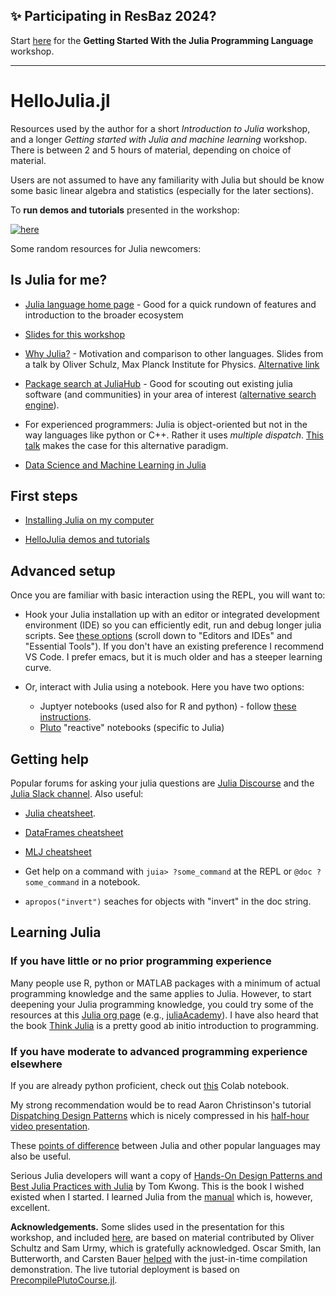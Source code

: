 ## &#10024; Participating in ResBaz 2024?

Start [here](https://github.com/ablaom/HelloJulia.jl/blob/dev/INSTALLATION.md#setup) for
the **Getting Started With the Julia Programming Language** workshop.

---

# HelloJulia.jl

Resources used by the author for a short *Introduction to Julia* workshop, and a longer
*Getting started with Julia and machine learning* workshop. There is between 2 and 5 hours of material, depending on choice of material.

Users are not assumed to have any familiarity with Julia but should be know some basic
linear algebra and statistics (especially for the later sections).

To **run demos and tutorials** presented in the workshop:

[![here](https://img.shields.io/badge/run-demos%2Ftutorials-informational)](INSTALLATION.md)


Some random resources for Julia newcomers:

## Is Julia for me?

- [Julia language home page](https://julialang.org) - Good for a quick
  rundown of features and introduction to the broader ecosystem
  
- [Slides for this workshop](/slides/slides.pdf)

- [Why
  Julia?](https://indico.cern.ch/event/1074269/contributions/4539601/attachments/2317518/3945412/why-julia%20slides.pdf) -
  Motivation and comparison to other languages. Slides from a talk by Oliver Schulz, Max
  Planck Institute for Physics.  [Alternative link](https://github.com/oschulz/Why-Julia)

- [Package search at JuliaHub](https://juliahub.com/ui/Packages) - Good for scouting out
  existing julia software (and communities) in your area of interest ([alternative search
  engine](https://juliapackages.com/packages?search=)).

- For experienced programmers: Julia is object-oriented but not in the way languages like
  python or C++. Rather it uses *multiple dispatch*. [This
  talk](https://www.youtube.com/watch?v=kc9HwsxE1OY) makes the case for this alternative
  paradigm.
  
- [Data Science and Machine Learning in
  Julia](https://juliaai.github.io/DataScienceTutorials.jl/)


## First steps

- [Installing Julia on my computer](/FIRST_STEPS.md)

- [HelloJulia demos and tutorials](INSTALLATION.md)


## Advanced setup

Once you are familiar with basic interaction using the REPL, you will want to:

- Hook your Julia installation up with an editor or integrated
  development environment (IDE) so you can efficiently edit, run and
  debug longer julia scripts. See [these
  options](https://julialang.org) (scroll down to "Editors and IDEs"
  and "Essential Tools"). If you don't have an existing preference I
  recommend VS Code. I prefer emacs, but it is much older and has a
  steeper learning curve.

- Or, interact with Julia using a notebook. Here you have two options:
  - Juptyer notebooks (used also for R and python) - follow [these
	instructions](https://github.com/JuliaLang/IJulia.jl).
  - [Pluto](https://github.com/fonsp/Pluto.jl) "reactive" notebooks (specific to Julia)


## Getting help

Popular forums for asking your julia questions are [Julia
Discourse](https://discourse.julialang.org) and the [Julia Slack
channel](https://julialang.org/slack/). Also useful:

- [Julia cheatsheet](https://juliadocs.github.io/Julia-Cheat-Sheet/).

- [DataFrames cheatsheet](https://ahsmart.com/pub/data-wrangling-with-data-frames-jl-cheat-sheet/index.html)

- [MLJ cheatsheet](https://JuliaAI.github.io/MLJ.jl/dev/mlj_cheatsheet/)

- Get help on a command with `juia> ?some_command` at the REPL or `@doc ?some_command` in
  a notebook.

- `apropos("invert")` seaches for objects with "invert" in the doc string.


## Learning Julia

### If you have little or no prior programming experience

Many people use R, python or MATLAB packages with a minimum of actual
programming knowledge and the same applies to Julia. However, to start
deepening your Julia programming knowledge, you could try some of the
resources at this [Julia org page](https://julialang.org/learning/)
(e.g., [juliaAcademy](https://juliaacademy.com)). I have also heard
that the book [Think
Julia](https://benlauwens.github.io/ThinkJulia.jl/latest/book.html) is
a pretty good ab initio introduction to programming.


### If you have moderate to advanced programming experience elsewhere

If you are already python proficient, check out
[this](https://colab.research.google.com/drive/1G04w8tTl074180DP_Ka9X44r_pndUYxq?usp=sharing#scrollTo=9at61Y3LLJWX)
Colab notebook.

My strong recommendation would be to read Aaron Christinson's tutorial
[Dispatching Design
Patterns](https://github.com/ninjaaron/dispatching-design-patterns)
which is nicely compressed in his [half-hour
video presentation](https://www.youtube.com/watch?v=n-E-1-A_rZM).

These [points of
difference](https://docs.julialang.org/en/v1/manual/noteworthy-differences/)
between Julia and other popular languages may also be useful.

Serious Julia developers will want a copy of [Hands-On Design Patterns
and Best Julia Practices with Julia](https://www.perlego.com/book/1365831/handson-design-patterns-and-best-practices-with-julia-proven-solutions-to-common-problems-in-software-design-for-julia-1x-pdf?utm_source=google&utm_medium=cpc&gclid=CjwKCAjw_L6LBhBbEiwA4c46uv-v5MDWoUCnOsWjAsPQ1OWcownNPPDrKDhhlwNbGG69_zSNFwyM5RoCMgcQAvD_BwE) by Tom Kwong. This is the book
I wished existed when I started. I learned Julia from the
[manual](https://docs.julialang.org/en/v1/) which is, however,
excellent.

**Acknowledgements.** Some slides used in the presentation for this
workshop, and included [here](/slides), are based on material
contributed by Oliver Schultz and Sam Urmy, which is gratefully
acknowledged. Oscar Smith, Ian Butterworth, and Carsten Bauer
[helped](https://discourse.julialang.org/t/looking-for-simple-example-to-explain-ahead-of-time-compilation/71471/3)
with the just-in-time compilation demonstration. The live tutorial deployment is based on [PrecompilePlutoCourse.jl](https://github.com/jbrea/PrecompilePlutoCourse.jl).
